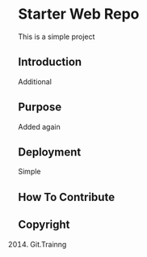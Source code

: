 # Starter Web Repo

This is a simple project

## Introduction

Additional

## Purpose

Added again

## Deployment
Simple
## How To Contribute

## Copyright

2014. Git.Trainng